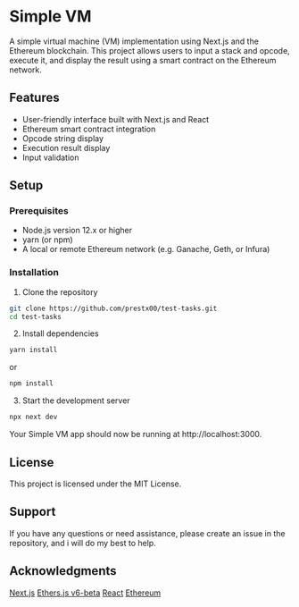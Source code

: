 # Simple VM

A simple virtual machine (VM) implementation using Next.js and the Ethereum blockchain. This project allows users to input a stack and opcode, execute it, and display the result using a smart contract on the Ethereum network.

## Features

- User-friendly interface built with Next.js and React
- Ethereum smart contract integration
- Opcode string display
- Execution result display
- Input validation

## Setup

### Prerequisites

- Node.js version 12.x or higher
- yarn (or npm)
- A local or remote Ethereum network (e.g. Ganache, Geth, or Infura)

### Installation

1. Clone the repository

```bash
git clone https://github.com/prestx00/test-tasks.git
cd test-tasks
```
2. Install dependencies
```bash
yarn install
```
or
```bash
npm install
```

3. Start the development server
```bash
npx next dev
```

Your Simple VM app should now be running at http://localhost:3000.

## License
This project is licensed under the MIT License.

## Support
If you have any questions or need assistance, please create an issue in the repository, and i will do my best to help.

## Acknowledgments
[Next.js](https://nextjs.org/)
[Ethers.js v6-beta](https://docs.ethers.org/v6-beta/)
[React](https://react.dev/)
[Ethereum](https://ethereum.org/en/)
